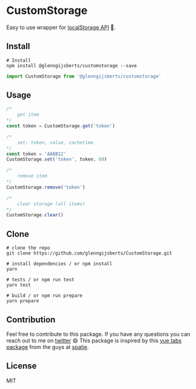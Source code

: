 # CustomStorage

Easy to use wrapper for [localStorage API](https://developer.mozilla.org/en-US/docs/Web/API/Window/localStorage) 🧠.

## Install

```shell
# Install
npm install @glenngijsberts/customstorage --save
```

```javascript
import CustomStorage from '@glenngijsberts/customstorage'
```

## Usage

```javascript
/*
    get item
*/
const token = CustomStorage.get('token')

/*
    set: token, value, cachetime
*/
const token = 'AABB12'
CustomStorage.set('token', token, 60)

/*
    remove item
*/
CustomStorage.remove('token')

/*
    clear storage (all items)
*/
CustomStorage.clear()
```

## Clone

```shell
# clone the repo
git clone https://github.com/glenngijsberts/CustomStorage.git

# install dependencies / or npm install
yarn

# tests / or npm run test
yarn test

# build / or npm run prepare
yarn prepare
```

## Contribution

Feel free to contribute to this package. If you have any questions you can reach out to me on [twitter](https://twitter.com/glenngijsberts) 😄 This package is inspired by this [vue tabs package](https://github.com/spatie/vue-tabs-component) from the guys at [spatie](https://github.com/spatie).

## License

MIT
